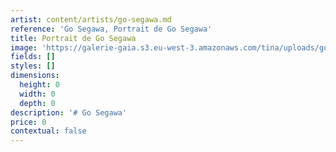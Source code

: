 ```yaml
---
artist: content/artists/go-segawa.md
reference: 'Go Segawa, Portrait de Go Segawa'
title: Portrait de Go Segawa
image: 'https://galerie-gaia.s3.eu-west-3.amazonaws.com/tina/uploads/go-segawa/galerie-gaia-portrait Go SEGAWA.jpg'
fields: []
styles: []
dimensions:
  height: 0
  width: 0
  depth: 0
description: '# Go Segawa'
price: 0
contextual: false
---
```


